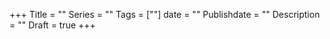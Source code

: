 +++
Title       = ""
Series      = ""
Tags        = [""]
date        = ""
Publishdate = ""
Description = ""
Draft       = true +++